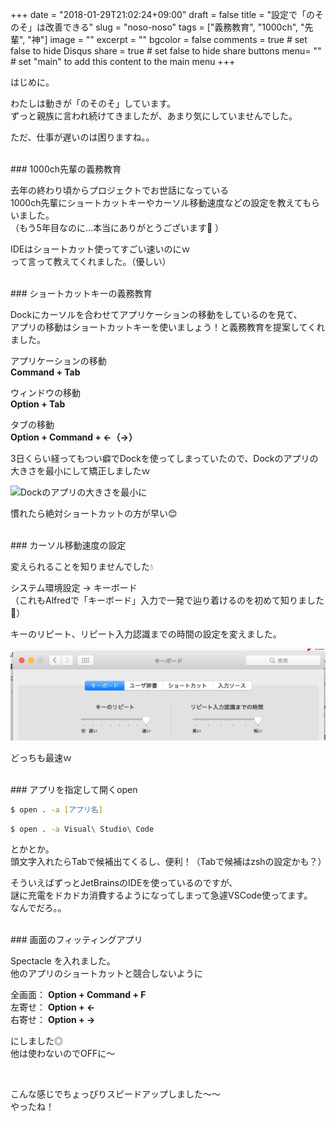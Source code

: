 +++
date = "2018-01-29T21:02:24+09:00"
draft = false
title = "設定で「のそのそ」は改善できる"
slug = "noso-noso"
tags = ["義務教育", "1000ch", "先輩", "神"]
image = ""
excerpt = ""
bgcolor = false
comments = true	# set false to hide Disqus
share = true	# set false to hide share buttons
menu= ""		# set "main" to add this content to the main menu
+++

はじめに。  

わたしは動きが「のそのそ」しています。  
ずっと親族に言われ続けてきましたが、あまり気にしていませんでした。  

ただ、仕事が遅いのは困りますね。。  

<br>
### 1000ch先輩の義務教育  

去年の終わり頃からプロジェクトでお世話になっている  
1000ch先輩にショートカットキーやカーソル移動速度などの設定を教えてもらいました。  
（もう5年目なのに...本当にありがとうございます🙇 ）  

IDEはショートカット使ってすごい速いのにｗ  
って言って教えてくれました。（優しい）  

<br>
### ショートカットキーの義務教育  

Dockにカーソルを合わせてアプリケーションの移動をしているのを見て、  
アプリの移動はショートカットキーを使いましょう！と義務教育を提案してくれました。  


アプリケーションの移動  
**Command + Tab**  

ウィンドウの移動  
**Option + Tab**  

タブの移動  
**Option + Command + ←（→）**  


3日くらい経ってもつい癖でDockを使ってしまっていたので、Dockのアプリの大きさを最小にして矯正しましたｗ  

![Dockのアプリの大きさを最小に](../../../images/2018/dock.png)  

慣れたら絶対ショートカットの方が早い😊  


<br>
### カーソル移動速度の設定  

変えられることを知りませんでした💧  

システム環境設定 → キーボード  
（これもAlfredで「キーボード」入力で一発で辿り着けるのを初めて知りました🙌）  

キーのリピート、リピート入力認識までの時間の設定を変えました。  

![キーのリピート、リピート入力認識までの時間の設定](../../../images/2018/repeat.png)  


どっちも最速ｗ  


<br>
### アプリを指定して開くopen

```zsh
$ open . -a [アプリ名]
```
```zsh
$ open . -a Visual\ Studio\ Code
```
とかとか。  
頭文字入れたらTabで候補出てくるし、便利！（Tabで候補はzshの設定かも？）  

そういえばずっとJetBrainsのIDEを使っているのですが、  
謎に充電をドカドカ消費するようになってしまって急遽VSCode使ってます。  
なんでだろ。。  

<br>
### 画面のフィッティングアプリ  

Spectacle を入れました。  
他のアプリのショートカットと競合しないように  

全画面： **Option + Command + F**  
左寄せ： **Option + ←**   
右寄せ： **Option + →**  

にしました◎  
他は使わないのでOFFに〜  

<br>


こんな感じでちょっぴりスピードアップしました〜〜  
やったね！  